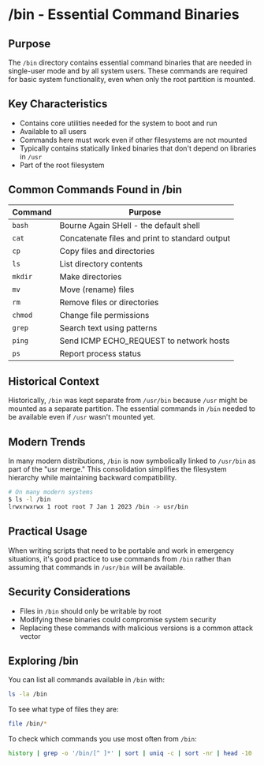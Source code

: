 # /bin - Essential Command Binaries

## Purpose
The `/bin` directory contains essential command binaries that are needed in single-user mode and by all system users. These commands are required for basic system functionality, even when only the root partition is mounted.

## Key Characteristics

- Contains core utilities needed for the system to boot and run
- Available to all users
- Commands here must work even if other filesystems are not mounted
- Typically contains statically linked binaries that don't depend on libraries in `/usr`
- Part of the root filesystem

## Common Commands Found in /bin

| Command | Purpose |
|---------|---------|
| `bash`  | Bourne Again SHell - the default shell |
| `cat`   | Concatenate files and print to standard output |
| `cp`    | Copy files and directories |
| `ls`    | List directory contents |
| `mkdir` | Make directories |
| `mv`    | Move (rename) files |
| `rm`    | Remove files or directories |
| `chmod` | Change file permissions |
| `grep`  | Search text using patterns |
| `ping`  | Send ICMP ECHO_REQUEST to network hosts |
| `ps`    | Report process status |

## Historical Context

Historically, `/bin` was kept separate from `/usr/bin` because `/usr` might be mounted as a separate partition. The essential commands in `/bin` needed to be available even if `/usr` wasn't mounted yet.

## Modern Trends

In many modern distributions, `/bin` is now symbolically linked to `/usr/bin` as part of the "usr merge." This consolidation simplifies the filesystem hierarchy while maintaining backward compatibility.

```bash
# On many modern systems
$ ls -l /bin
lrwxrwxrwx 1 root root 7 Jan 1 2023 /bin -> usr/bin
```

## Practical Usage

When writing scripts that need to be portable and work in emergency situations, it's good practice to use commands from `/bin` rather than assuming that commands in `/usr/bin` will be available.

## Security Considerations

- Files in `/bin` should only be writable by root
- Modifying these binaries could compromise system security
- Replacing these commands with malicious versions is a common attack vector

## Exploring /bin

You can list all commands available in `/bin` with:

```bash
ls -la /bin
```

To see what type of files they are:

```bash
file /bin/*
```

To check which commands you use most often from `/bin`:

```bash
history | grep -o '/bin/[^ ]*' | sort | uniq -c | sort -nr | head -10
```